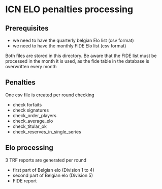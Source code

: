 # ICN ELO penalties processing

## Prerequisites

- we need to have the quarterly belgian Elo list (csv format)
- we need to have the monthly FIDE Elo list (csv format)

Both files are stored in this directory.   Be aware that the FIDE list must be processed
in the month it is used, as the fide table in the database is overwritten every month

## Penalties

One csv file is created per round checking 
- check forfaits
- check signatures
- check_order_players
- check_average_elo
- check_titular_ok
- check_reserves_in_single_series

## Elo processing

3 TRF reports are generated per round

- first part of Belgian elo (Division 1 to 4)
- second part of Belgian elo (Division 5)
- FIDE report